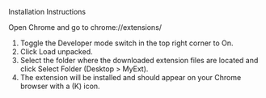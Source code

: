 Installation Instructions

Open Chrome and go to chrome://extensions/

1. Toggle the Developer mode switch in the top right corner to On.
2. Click Load unpacked.
3. Select the folder where the downloaded extension files are located and click Select Folder (Desktop > MyExt).
4. The extension will be installed and should appear on your Chrome browser with a (K) icon.
